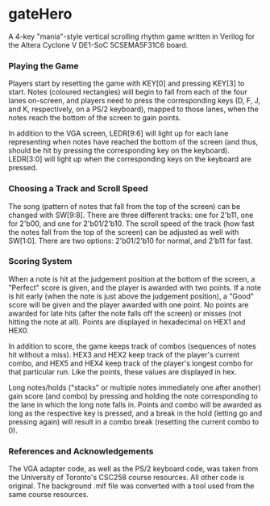 # gateHero
A 4-key "mania"-style vertical scrolling rhythm game written in Verilog for the Altera Cyclone V DE1-SoC 5CSEMA5F31C6 board.

### Playing the Game
Players start by resetting the game with KEY[0] and pressing KEY[3] to start. Notes (coloured rectangles) will begin to fall from each of the four lanes on-screen, and players need to press the corresponding keys (D, F, J, and K, respectively, on a PS/2 keyboard), mapped to those lanes, when the notes reach the bottom of the screen to gain points.

In addition to the VGA screen, LEDR[9:6] will light up for each lane representing when notes have reached the bottom of the screen (and thus, should be hit by pressing the corresponding key on the keyboard). LEDR[3:0] will light up when the corresponding keys on the keyboard are pressed.

### Choosing a Track and Scroll Speed
The song (pattern of notes that fall from the top of the screen) can be changed with SW[9:8]. There are three different tracks: one for 2'b11, one for 2'b00, and one for 2'b01/2'b10. The scroll speed of the track (how fast the notes fall from the top of the screen) can be adjusted as well with SW[1:0]. There are two options: 2'b01/2'b10 for normal, and 2'b11 for fast.

### Scoring System
When a note is hit at the judgement position at the bottom of the screen, a "Perfect" score is given, and the player is awarded with two points. If a note is hit early (when the note is just above the judgement position), a "Good" score will be given and the player awarded with one point. No points are awarded for late hits (after the note falls off the screen) or misses (not hitting the note at all). Points are displayed in hexadecimal on HEX1 and HEX0.

In addition to score, the game keeps track of combos (sequences of notes hit without a miss).  HEX3 and HEX2 keep track of the player's current combo, and HEX5 and HEX4 keep track of the player's longest combo for that particular run. Like the points, these values are displayed in hex.

Long notes/holds ("stacks" or multiple notes immediately one after another) gain score (and combo) by pressing and holding the note corresponding to the lane in which the long note falls in. Points and combo will be awarded as long as the respective key is pressed, and a break in the hold (letting go and pressing again) will result in a combo break (resetting the current combo to 0).

### References and Acknowledgements
The VGA adapter code, as well as the PS/2 keyboard code, was taken from the University of Toronto's CSC258 course resources. All other code is original. The background .mif file was converted with a tool used from the same course resources.
